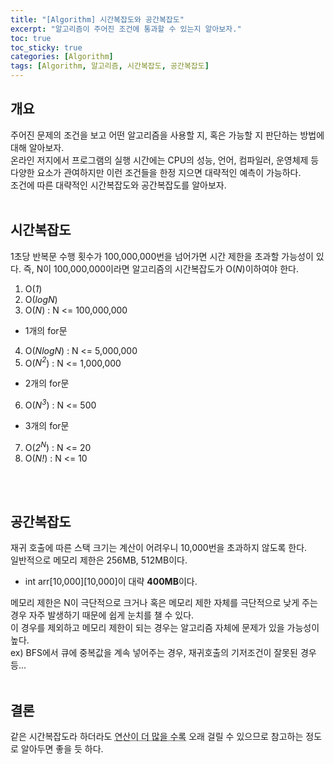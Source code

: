 ```yaml
---
title: "[Algorithm] 시간복잡도와 공간복잡도"
excerpt: "알고리즘이 주어진 조건에 통과할 수 있는지 알아보자."
toc: true
toc_sticky: true
categories: [Algorithm]
tags: [Algorithm, 알고리즘, 시간복잡도, 공간복잡도]
---
```


## 개요
주어진 문제의 조건을 보고 어떤 알고리즘을 사용할 지, 혹은 가능할 지 판단하는 방법에 대해 알아보자. <br>
온라인 저지에서 프로그램의 실행 시간에는 CPU의 성능, 언어, 컴파일러, 운영체제 등 다양한 요소가 관여하지만 이런 조건들을 한정 지으면 대략적인 예측이 가능하다. <br>
조건에 따른 대략적인 시간복잡도와 공간복잡도를 알아보자. 
<br>
<br>

## 시간복잡도
1초당 반복문 수행 횟수가 100,000,000번을 넘어가면 시간 제한을 초과할 가능성이 있다. 즉, N이 100,000,000이라면 알고리즘의 시간복잡도가 O(*N*)이하여야 한다.

1. O(*1*)
2. O(*logN*)
3. O(*N*) : N <= 100,000,000
- 1개의 for문
4. O(*NlogN*) : N <= 5,000,000
5. O(*N<sup>2</sup>*) : N <= 1,000,000
- 2개의 for문
6. O(*N<sup>3</sup>*) : N <= 500
- 3개의 for문
7. O(*2<sup>N</sup>*) : N <= 20
8. O(*N!*) : N <= 10

<br>
<br>

## 공간복잡도

재귀 호출에 따른 스택 크기는 계산이 어려우니 10,000번을 초과하지 않도록 한다. <br>
일반적으로 메모리 제한은 256MB, 512MB이다.
- int arr[10,000][10,000]이 대략 **400MB**이다.

메모리 제한은 N이 극단적으로 크거나 혹은 메모리 제한 자체를 극단적으로 낮게 주는 경우 자주 발생하기 때문에 쉽게 눈치를 챌 수 있다. <br>
이 경우를 제외하고 메모리 제한이 되는 경우는 알고리즘 자체에 문제가 있을 가능성이 높다. <br>
ex) BFS에서 큐에 중복값을 계속 넣어주는 경우, 재귀호출의 기저조건이 잘못된 경우 등...
<br>
<br>

## 결론
같은 시간복잡도라 하더라도 <acronym title="입출력 최적화를 하지 않았거나 재귀함수의 함수 호출 비용 등...">연산이 더 많을 수록</acronym> 오래 걸릴 수 있으므로 참고하는 정도로 알아두면 좋을 듯 하다.
